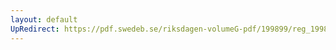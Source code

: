 ```yaml
---
layout: default
UpRedirect: https://pdf.swedeb.se/riksdagen-volumeG-pdf/199899/reg_199899/reg_199899_0208.pdf
---
```

